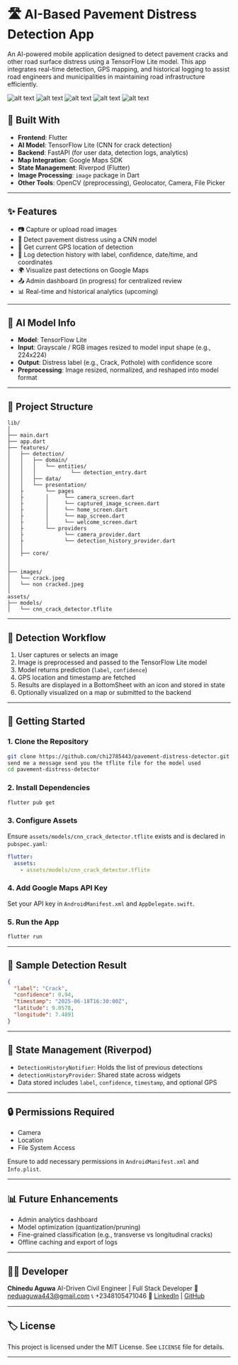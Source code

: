 # 🛣️ AI-Based Pavement Distress Detection App

An AI-powered mobile application designed to detect pavement cracks and other road surface distress using a TensorFlow Lite model. This app integrates real-time detection, GPS mapping, and historical logging to assist road engineers and municipalities in maintaining road infrastructure efficiently.

![alt text](screenshots/0.png) ![alt text](screenshots/1.png) ![alt text](screenshots/2.png) ![alt text](screenshots/3.png) ![alt text](screenshots/4.png)

## 📱 Built With

- **Frontend**: Flutter
- **AI Model**: TensorFlow Lite (CNN for crack detection)
- **Backend**: FastAPI (for user data, detection logs, analytics)
- **Map Integration**: Google Maps SDK
- **State Management**: Riverpod (Flutter)
- **Image Processing**: `image` package in Dart
- **Other Tools**: OpenCV (preprocessing), Geolocator, Camera, File Picker

---

## ✨ Features

- 📷 Capture or upload road images
- 🧠 Detect pavement distress using a CNN model
- 📍 Get current GPS location of detection
- 🧾 Log detection history with label, confidence, date/time, and coordinates
- 🌍 Visualize past detections on Google Maps
- 📤 Admin dashboard (in progress) for centralized review
- 📊 Real-time and historical analytics (upcoming)

---

## 🧠 AI Model Info

- **Model**: TensorFlow Lite
- **Input**: Grayscale / RGB images resized to model input shape (e.g., 224x224)
- **Output**: Distress label (e.g., Crack, Pothole) with confidence score
- **Preprocessing**: Image resized, normalized, and reshaped into model format

---

## 📂 Project Structure

```
lib/
│
├── main.dart
├── app.dart
├── features/
│   ├── detection/
│   │   ├── domain/
│   │   │   └── entities/
│   │   │           └── detection_entry.dart
│   │   ├── data/
│   │   └── presentation/
│   ├       └── pages
│   ├       │     └── camera_screen.dart
│   ├       │     └── captured_image_screen.dart
│   ├       │     └── home_screen.dart
│   ├       │     └── map_screen.dart
│   ├       │     └── welcome_screen.dart
│   ├       └── providers
│   ├             └── camera_provider.dart
│   ├             └── detection_history_provider.dart
│   │
│   ├── core/
│
│
├── images/
│   └── crack.jpeg
│   └── non cracked.jpeg
│
assets/
├── models/
│   └── cnn_crack_detector.tflite
```

---

## 📸 Detection Workflow

1. User captures or selects an image
2. Image is preprocessed and passed to the TensorFlow Lite model
3. Model returns prediction (`label`, `confidence`)
4. GPS location and timestamp are fetched
5. Results are displayed in a BottomSheet with an icon and stored in state
6. Optionally visualized on a map or submitted to the backend

---

## 🚀 Getting Started

### 1. Clone the Repository

```bash
git clone https://github.com/chi2785443/pavement-distress-detector.git
send me a message send you the tflite file for the model used
cd pavement-distress-detector
```

### 2. Install Dependencies

```bash
flutter pub get
```

### 3. Configure Assets

Ensure `assets/models/cnn_crack_detector.tflite` exists and is declared in `pubspec.yaml`:

```yaml
flutter:
  assets:
    - assets/models/cnn_crack_detector.tflite
```

### 4. Add Google Maps API Key

Set your API key in `AndroidManifest.xml` and `AppDelegate.swift`.

### 5. Run the App

```bash
flutter run
```

---

## 🧪 Sample Detection Result

```json
{
  "label": "Crack",
  "confidence": 0.94,
  "timestamp": "2025-06-18T16:30:00Z",
  "latitude": 9.0578,
  "longitude": 7.4891
}
```

---

## 📌 State Management (Riverpod)

- `DetectionHistoryNotifier`: Holds the list of previous detections
- `detectionHistoryProvider`: Shared state across widgets
- Data stored includes `label`, `confidence`, `timestamp`, and optional GPS

---

## 🔒 Permissions Required

- Camera
- Location
- File System Access

Ensure to add necessary permissions in `AndroidManifest.xml` and `Info.plist`.

---

## 📊 Future Enhancements

- Admin analytics dashboard
- Model optimization (quantization/pruning)
- Fine-grained classification (e.g., transverse vs longitudinal cracks)
- Offline caching and export of logs

---

## 👨‍💻 Developer

**Chinedu Aguwa**
AI-Driven Civil Engineer | Full Stack Developer
📧 [neduaguwa443@gmail.com](mailto:neduaguwa443@gmail.com)
📞 +2348105471046
🔗 [LinkedIn](https://www.linkedin.com/in/chinedu-aguwa/) | [GitHub](https://github.com/chi2785443/)

---

## 🏷️ License

This project is licensed under the MIT License. See `LICENSE` file for details.

---
